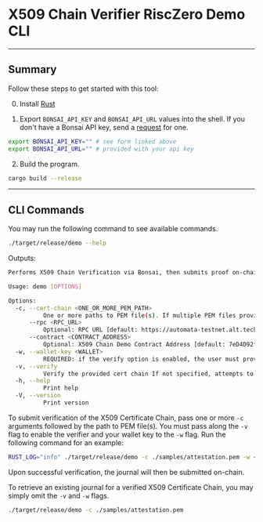 # X509 Chain Verifier RiscZero Demo CLI

---

## Summary

Follow these steps to get started with this tool:

0. Install [Rust](https://doc.rust-lang.org/book/ch01-01-installation.html)

1. Export `BONSAI_API_KEY` and `BONSAI_API_URL` values into the shell. If you don't have a Bonsai API key, send a [request](https://docs.google.com/forms/d/e/1FAIpQLSf9mu18V65862GS4PLYd7tFTEKrl90J5GTyzw_d14ASxrruFQ/viewform) for one.

```bash
export BONSAI_API_KEY="" # see form linked above
export BONSAI_API_URL="" # provided with your api key
```

2. Build the program.

```bash
cargo build --release
```

---

## CLI Commands

You may run the following command to see available commands.

```bash
./target/release/demo --help
```

Outputs:

```bash
Performs X509 Chain Verification via Bonsai, then submits proof on-chain

Usage: demo [OPTIONS]

Options:
  -c, --cert-chain <ONE_OR_MORE_PEM_PATH>
          One or more paths to PEM file(s). If multiple PEM files provided, you must ensure that they are ordered bottom-top from leaf to root
      --rpc <RPC_URL>
          Optional: RPC URL [default: https://automata-testnet.alt.technology]
      --contract <CONTRACT_ADDRESS>
          Optional: X509 Chain Demo Contract Address [default: 7eD4D92f114A002B5025614b12Ba9F00b40a273d]
  -w, --wallet-key <WALLET>
          REQUIRED: if the verify option is enabled, the user must provide an Ethereum Wallet Key
  -v, --verify
          Verify the provided cert chain If not specified, attempts to fetch the Journal on-chain
  -h, --help
          Print help
  -V, --version
          Print version
```

To submit verification of the X509 Certificate Chain, pass one or more `-c` arguments followed by the path to PEM file(s). You must pass along the `-v` flag to enable the verifier and your wallet key to the `-w` flag. Run the following command for an example:

```bash
RUST_LOG="info" ./target/release/demo -c ./samples/attestation.pem -w <WALLET_KEY> -v
```

Upon successful verification, the journal will then be submitted on-chain.

To retrieve an existing journal for a verified X509 Certificate Chain, you may simply omit the `-v` and `-w` flags.

```bash
./target/release/demo -c ./samples/attestation.pem
```
